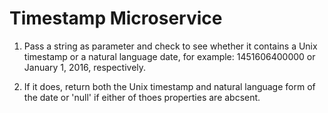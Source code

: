 # Timestamp Microservice

1. Pass a string as parameter and check to see whether it contains a Unix timestamp or a natural language date, for example: 1451606400000 or January 1, 2016, respectively.

2. If it does, return both the Unix timestamp and natural language form of the date or 'null' if either of thoes properties are abcsent.


